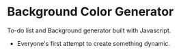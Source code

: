 # Background Color Generator
To-do list and Background generator built with Javascript.
- Everyone's first attempt to create something dynamic.
